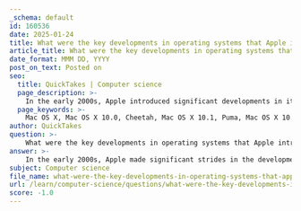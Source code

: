 ```yaml
---
_schema: default
id: 160536
date: 2025-01-24
title: What were the key developments in operating systems that Apple introduced in the early 2000s?
article_title: What were the key developments in operating systems that Apple introduced in the early 2000s?
date_format: MMM DD, YYYY
post_on_text: Posted on
seo:
  title: QuickTakes | Computer science
  page_description: >-
    In the early 2000s, Apple introduced significant developments in its operating systems, notably with Mac OS X. Key releases like Cheetah, Puma, Jaguar, and Panther brought a Unix-based architecture, improved user interfaces, enhanced performance, and a growing ecosystem for developers, reshaping the Mac experience.
  page_keywords: >-
    Mac OS X, Mac OS X 10.0, Cheetah, Mac OS X 10.1, Puma, Mac OS X 10.2, Jaguar, Mac OS X 10.3, Panther, Unix-based architecture, Aqua interface, developer support, internet services, user interface improvements, application performance, software ecosystem, Apple operating systems
author: QuickTakes
question: >-
    What were the key developments in operating systems that Apple introduced in the early 2000s?
answer: >-
    In the early 2000s, Apple made significant strides in the development of its operating systems, particularly with the introduction of Mac OS X. Here are the key developments during that period:\n\n1. **Introduction of Mac OS X (2001)**: The first version, Mac OS X 10.0 Cheetah, was released in March 2001. This marked a major shift from the Classic Mac OS to a Unix-based architecture, which provided improved stability, performance, and security. The Aqua graphical user interface was a standout feature, offering a modern and visually appealing user experience.\n\n2. **Mac OS X 10.1 Puma (2001)**: Released in September 2001, this update focused on performance improvements and added features such as better support for CD burning and enhanced file management capabilities.\n\n3. **Mac OS X 10.2 Jaguar (2002)**: Launched on August 23, 2002, Jaguar introduced over 150 new features, including Quartz Extreme for advanced graphics rendering, a new Address Book application, and the iChat instant messaging client. This version solidified Mac OS X's reputation as a robust operating system for both consumers and professionals.\n\n4. **Mac OS X 10.3 Panther (2003)**: Released on October 24, 2003, Panther brought significant enhancements, including a more responsive Finder, improved performance for applications, and the introduction of features like Exposé, which allowed users to manage open windows more efficiently. It also included a faster Safari web browser and a more powerful Preview application.\n\n5. **User Interface and Usability Improvements**: Throughout these versions, Apple focused on refining the user interface and enhancing usability. This included the transition from the classic Happy Mac startup icon to a sleek Apple logo in Mac OS X 10.2, as well as various interface tweaks that made the operating system more intuitive.\n\n6. **Developer Support and Ecosystem Growth**: The transition to Mac OS X required developers to adapt their applications to the new environment. Apple provided tools and resources to facilitate this transition, which helped to grow the ecosystem of software available for Mac OS X.\n\n7. **Integration of Internet Services**: Apple began to emphasize online services, integrating features that supported internet connectivity and online applications, which were becoming increasingly important to users.\n\nThese developments not only marked a new era for Apple's operating systems but also played a crucial role in the company's resurgence in the personal computing market during the early 2000s. The transition to Mac OS X laid the groundwork for future innovations and the eventual evolution of macOS as we know it today.
subject: Computer science
file_name: what-were-the-key-developments-in-operating-systems-that-apple-introduced-in-the-early-2000s.md
url: /learn/computer-science/questions/what-were-the-key-developments-in-operating-systems-that-apple-introduced-in-the-early-2000s
score: -1.0
---
```


&nbsp;